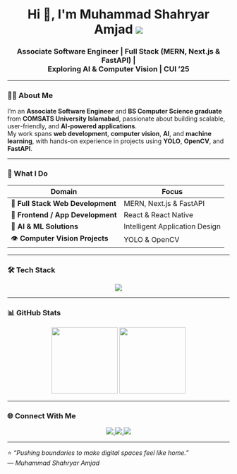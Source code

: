 <h1 align="center">
  Hi 👋, I'm Muhammad Shahryar Amjad  
  <a href="https://www.linkedin.com/in/muhammad-shahryar-amjad-2481542b8/" target="_blank">
    <img src="https://img.shields.io/badge/-LinkedIn-0077B5?style=social&logo=linkedin" />
  </a>
</h1>

<h3 align="center">
Associate Software Engineer | Full Stack (MERN, Next.js & FastAPI) | <br/>
Exploring AI & Computer Vision | CUI ’25
</h3>

---

### 🧑‍💻 About Me

I’m an **Associate Software Engineer** and **BS Computer Science graduate** from **COMSATS University Islamabad**, passionate about building scalable, user-friendly, and **AI-powered applications**.  
My work spans **web development**, **computer vision**, **AI**, and **machine learning**, with hands-on experience in projects using **YOLO**, **OpenCV**, and **FastAPI**.

---

### 🚀 What I Do

| Domain | Focus |
|--------|--------|
| 🧩 **Full Stack Web Development** | MERN, Next.js & FastAPI |
| 📱 **Frontend / App Development** | React & React Native |
| 🧠 **AI & ML Solutions** | Intelligent Application Design |
| 👁️ **Computer Vision Projects** | YOLO & OpenCV |

---

### 🛠️ Tech Stack

<p align="center">
  <img src="https://skillicons.dev/icons?i=react,nextjs,nodejs,fastapi,python,js,ts,mongodb,firebase,tailwind,html,css,git,github,vscode" />
</p>

---

### 📊 GitHub Stats

<p align="center">
  <img src="https://github-readme-stats.vercel.app/api?username=itshahryar&show_icons=true&theme=tokyonight" height="150" />
  <img src="https://github-readme-stats.vercel.app/api/top-langs/?username=itshahryar&layout=compact&theme=tokyonight" height="150" />
</p>

---

### 🌐 Connect With Me

<p align="center">
  <a href="https://www.linkedin.com/in/muhammad-shahryar-amjad-2481542b8/" target="_blank">
    <img src="https://img.shields.io/badge/LinkedIn-0077B5?style=for-the-badge&logo=linkedin&logoColor=white" />
  </a>
  <a href="mailto:shahryaramjadmos@gmail.com" target="_blank">
    <img src="https://img.shields.io/badge/Email-D14836?style=for-the-badge&logo=gmail&logoColor=white" />
  </a>
  <a href="https://shahryar-portfolio-rho.vercel.app/" target="_blank">
    <img src="https://img.shields.io/badge/Portfolio-000000?style=for-the-badge&logo=vercel&logoColor=white" />
  </a>
</p>

---

⭐️ *“Pushing boundaries to make digital spaces feel like home.”*  
— *Muhammad Shahryar Amjad*
